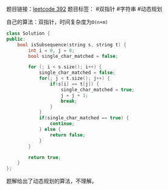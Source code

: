 题目链接：[leetcode 392](https://leetcode.cn/problems/is-subsequence/description/?envType=study-plan-v2&envId=leetcode-75)
题目标签： #双指针 #字符串 #动态规划

自己的算法：双指针，时间复杂度为`O(n+m)`

``` cpp
class Solution {
public:
    bool isSubsequence(string s, string t) {
        int i = 0, j = 0;
        bool single_char_matched = false;

        for (; i < s.size(); i++) {
            single_char_matched = false;
            for(; j < t.size(); j++) {
                if(s[i] == t[j]) {
                    single_char_matched = true;
                    j = j + 1;
                    break;
                }
            }
            if(single_char_matched == true) {
                continue;
            } else {
                return false;
            }
        }

        return true;
    }
};
```

题解给出了动态规划的算法，不理解。